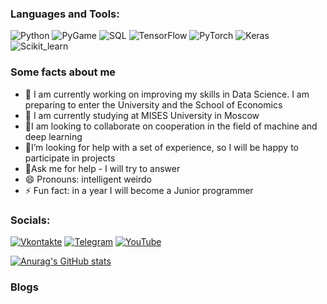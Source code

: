 
### Languages and Tools:

![Python](https://img.shields.io/badge/-Python-610061?style=for-the-badge&logo=python&logoColor=47C5FB)
![PyGame](https://img.shields.io/badge/-PyGame-610061?style=for-the-badge&logo=WeGame&logoColor=097CDB)
![SQL](https://img.shields.io/badge/-SQL-610061?style=for-the-badge&logo=MySQL&logoColor=F8C52C)
![TensorFlow](https://img.shields.io/badge/-TensorFlow-610061?style=for-the-badge&logo=tensorflow&logoColor=F88C00)
![PyTorch](https://img.shields.io/badge/-PyTorch-610061?style=for-the-badge&logo=PyTorch&logoColor=E9D54D)
![Keras](https://img.shields.io/badge/-Keras-610061?style=for-the-badge&logo=Keras&logoColor=E9D54D)
![Scikit_learn](https://img.shields.io/badge/-Scikit_learn-610061?style=for-the-badge&logo=Scikitlearn&logoColor=E9D54D)


### Some facts about me
- 🔭 I am currently working on improving my skills in Data Science. I am preparing to enter the University and the School of Economics
- 🌱 I am currently studying at MISES University in Moscow
- 👯I am looking to collaborate on cooperation in the field of machine and deep learning
- 🤔I’m looking for help with a set of experience, so I will be happy to participate in projects
- 💬Ask me for help - I will try to answer 
- 😄 Pronouns: intelligent weirdo
- ⚡ Fun fact: in a year I will become a Junior programmer

### Socials:

[![Vkontakte](https://img.shields.io/badge/-Vkontakte-090909?style=for-the-badge&logo=Vk&logoColor=4F7DB3)](https://vk.com/id428408665)
[![Telegram](https://img.shields.io/badge/-Telegram-090909?style=for-the-badge&logo=telegram&logoColor=27A0D9)](https://t.me/malinin_danila)
[![YouTube](https://img.shields.io/badge/-YouTube-090909?style=for-the-badge&logo=YouTube&logoColor=FF0000)](https://www.youtube.com/@bumbum3229)

[![Anurag's GitHub stats](https://github-readme-stats.vercel.app/api?username=MALINAYAGODA)](https://github.com/anuraghazra/github-readme-stats)

### Blogs
<!-- YOUTUBE:START -->
<!-- YOUTUBE:END -->

